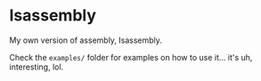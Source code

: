 # Isassembly
My own version of assembly, Isassembly.

Check the `examples/` folder for examples on how to use it... it's uh, interesting, lol.

